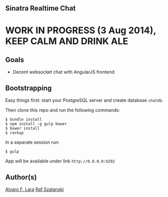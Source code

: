 Sinatra Realtime Chat
---------------------

# WORK IN PROGRESS (3 Aug 2014), KEEP CALM AND DRINK ALE

Goals
-----

* Decent websocket chat with AngularJS frontend

Bootstrapping
------------

Easy things first: start your PostgreSQL server and create database `chatdb`.

Then clone this repo and run the following commands:

```
$ bundle install
$ npm install -g gulp bower
$ bower install
$ rackup
```

In a separate session run:

```
$ gulp
```

App will be available under link `http://0.0.0.0:9292`

Author(s)
------

[Alvaro F. Lara](http://alvarofernandolara.com.ar)
[Raf Szalanski](http://szalansky.com)
